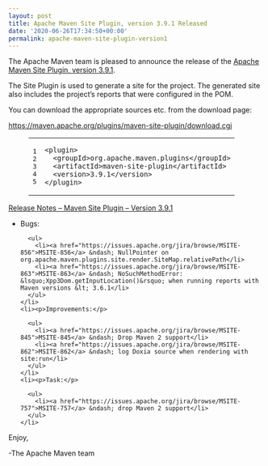 ```yaml
---
layout: post
title: Apache Maven Site Plugin, version 3.9.1 Released
date: '2020-06-26T17:34:50+00:00'
permalink: apache-maven-site-plugin-version1
---
```

<div class="entry-content"><p>The Apache Maven team is pleased to announce the release of the
  <a href="https://maven.apache.org/plugins/maven-site-plugin/">Apache Maven Site Plugin, version 3.9.1</a>.</p>

  <p>The Site Plugin is used to generate a site for the project. The generated site
    also includes the project&rsquo;s reports that were configured in the POM.</p>

  <p>You can download the appropriate sources etc. from the download page:</p>

  <p><a href="https://maven.apache.org/plugins/maven-site-plugin/download.cgi">https://maven.apache.org/plugins/maven-site-plugin/download.cgi</a></p>

  <figure class='code'><figcaption><span></span></figcaption><div class="highlight"><table><tr><td class="gutter"><pre class="line-numbers"><span class='line-number'>1</span>
<span class='line-number'>2</span>
<span class='line-number'>3</span>
<span class='line-number'>4</span>
<span class='line-number'>5</span>
</pre></td><td class='code'><pre><code class='xml'><span class='line'><span class="nt">&lt;plugin&gt;</span>
</span><span class='line'>  <span class="nt">&lt;groupId&gt;</span>org.apache.maven.plugins<span class="nt">&lt;/groupId&gt;</span>
</span><span class='line'>  <span class="nt">&lt;artifactId&gt;</span>maven-site-plugin<span class="nt">&lt;/artifactId&gt;</span>
</span><span class='line'>  <span class="nt">&lt;version&gt;</span>3.9.1<span class="nt">&lt;/version&gt;</span>
</span><span class='line'><span class="nt">&lt;/plugin&gt;</span>
</span></code></pre></td></tr></table></div></figure>


  <!-- more -->


  <p><a href="https://issues.apache.org/jira/secure/ReleaseNote.jspa?projectId=12317923&amp;version=12347781">Release Notes &ndash; Maven Site Plugin &ndash; Version 3.9.1</a></p>

  <ul>
    <li><p>Bugs:</p>

      <ul>
        <li><a href="https://issues.apache.org/jira/browse/MSITE-856">MSITE-856</a> &ndash; NullPointer on org.apache.maven.plugins.site.render.SiteMap.relativePath</li>
        <li><a href="https://issues.apache.org/jira/browse/MSITE-863">MSITE-863</a> &ndash; NoSuchMethodError: &lsquo;Xpp3Dom.getInputLocation()&rsquo; when running reports with Maven versions &lt; 3.6.1</li>
      </ul>
    </li>
    <li><p>Improvements:</p>

      <ul>
        <li><a href="https://issues.apache.org/jira/browse/MSITE-845">MSITE-845</a> &ndash; Drop Maven 2 support</li>
        <li><a href="https://issues.apache.org/jira/browse/MSITE-862">MSITE-862</a> &ndash; log Doxia source when rendering with site:run</li>
      </ul>
    </li>
    <li><p>Task:</p>

      <ul>
        <li><a href="https://issues.apache.org/jira/browse/MSITE-757">MSITE-757</a> &ndash; drop Maven 2 support</li>
      </ul>
    </li>
  </ul>


  <p>Enjoy,</p>

  <p>-The Apache Maven team</p>
</div>
